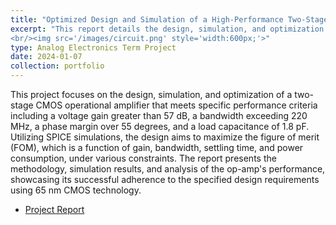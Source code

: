 ```yaml
---
title: "Optimized Design and Simulation of a High-Performance Two-Stage CMOS Operational Amplifier"
excerpt: "This report details the design, simulation, and optimization of a two-stage CMOS operational amplifier to achieve specific performance metrics such as voltage gain, bandwidth, phase margin, and load capacitance, utilizing SPICE simulations and adhering to 65 nm CMOS technology constraints. 
<br/><img src='/images/circuit.png' style='width:600px;'>"
type: Analog Electronics Term Project
date: 2024-01-07
collection: portfolio
---
```


This project focuses on the design, simulation, and optimization of a two-stage CMOS operational amplifier that meets specific performance criteria including a voltage gain greater than 57 dB, a bandwidth exceeding 220 MHz, a phase margin over 55 degrees, and a load capacitance of 1.8 pF. Utilizing SPICE simulations, the design aims to maximize the figure of merit (FOM), which is a function of gain, bandwidth, settling time, and power consumption, under various constraints. The report presents the methodology, simulation results, and analysis of the op-amp's performance, showcasing its successful adherence to the specified design requirements using 65 nm CMOS technology. 

* [Project Report](projectreports/analog.pdf)

